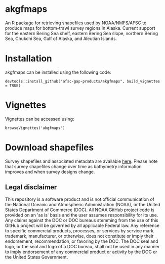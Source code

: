# akgfmaps
An R package for retrieving shapefiles used by NOAA/NMFS/AFSC to produce maps for bottom-trawl survey regions in Alaska. Current support for the eastern Bering Sea shelf, eastern Bering Sea slope, northern Bering Sea, Chukchi Sea, Gulf of Alaska, and Aleutian Islands.

# Installation

akgfmaps can be installed using the following code:

```{r}
devtools::install_github("afsc-gap-products/akgfmaps", build_vignettes = TRUE)
```

# Vignettes

Vignettes can be accessed using:

```{r}
browseVignettes('akgfmaps')
```

# Download shapefiles

Survey shapefiles and associated metadata are available [here](./assets/region_shapefiles). Please note that survey shapefiles change over time as bathymetry information improves and when survey designs change.

## Legal disclaimer

This repository is a software product and is not official communication of the National Oceanic and Atmospheric Administration (NOAA), or the United States Department of Commerce (DOC). All NOAA GitHub project code is provided on an 'as is' basis and the user assumes responsibility for its use. Any claims against the DOC or DOC bureaus stemming from the use of this GitHub project will be governed by all applicable Federal law. Any reference to specific commercial products, processes, or services by service mark, trademark, manufacturer, or otherwise, does not constitute or imply their endorsement, recommendation, or favoring by the DOC. The DOC seal and logo, or the seal and logo of a DOC bureau, shall not be used in any manner to imply endorsement of any commercial product or activity by the DOC or the United States Government.
